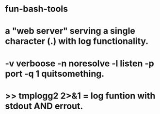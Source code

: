 # fun-bash-tools

# a "web server" serving a single character (.) with log functionality.
# -v verboose -n noresolve -l listen -p port -q 1 quitsomething.
# >> tmplogg2 2>&1 = log funtion with stdout AND errout.
